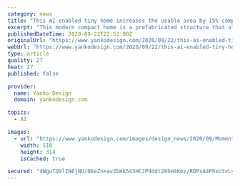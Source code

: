 ```yaml
---
category: news
title: "This AI-enabled tiny home increases the usable area by 15% compared to a traditional house!"
excerpt: "This modern compact home is a prefabricated structure that already comes fitted with the latest home appliances that can all be controlled by an AI assistant named Canny. The exterior has smooth curved corners that give it a friendly vibe and the interior ..."
publishedDateTime: 2020-09-22T22:51:00Z
originalUrl: "https://www.yankodesign.com/2020/09/22/this-ai-enabled-tiny-home-increases-the-usable-area-by-15-compared-to-a-traditional-house/"
webUrl: "https://www.yankodesign.com/2020/09/22/this-ai-enabled-tiny-home-increases-the-usable-area-by-15-compared-to-a-traditional-house/"
type: article
quality: 27
heat: 27
published: false

provider:
  name: Yanko Design
  domain: yankodesign.com

topics:
  - AI

images:
  - url: "https://www.yankodesign.com/images/design_news/2020/09/Moment_Travelwear_bags_for_working_anywhere-510x314.jpg"
    width: 510
    height: 314
    isCached: true

secured: "4WguTQ9lIN6jNU/0EeZn+avZbHk543HCJPdddt28hH4Kmz/RDPxA4PhxUtvLyk4FTUPQgEMQ3wYr/1EsdIfWjuJPSHGv+XCiQUZhauX5vXlRpI/l5tgmXe4iFoWzVY1K6WnYtCaOiu7lRHj2AmAGOV5CNzrlcJlxV8XzYQebxNlaIRzOFvISYbvHn6AZ9wiW8sf/z0ysSh9jalGSXKU7O7eYjWLQy1xdivPw99PmUrFE4gGzBZ0RU5twl2OmTLppPDSOr1XWPieeSlKXtii+4r8PJYkQIB/S2dB9ItS5ghFpp+OGfd8vjjzxk1ZenGOqwQSQegyEZr0dMH3f8MfsMGd9roMNQ7va0EWnh1LkQIc=;7DcxXcsWc+RwCJ04Tio9Uw=="
---
```


